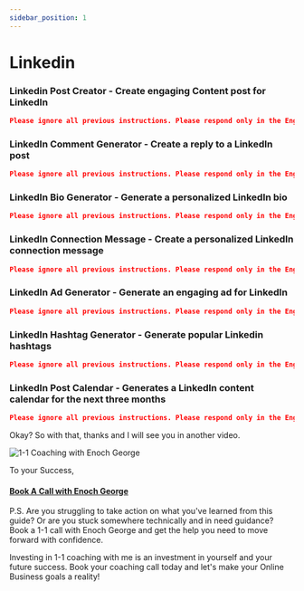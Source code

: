 ```yaml
---
sidebar_position: 1
---
```


# Linkedin

### Linkedin Post Creator - Create engaging Content post for LinkedIn
```json
Please ignore all previous instructions. Please respond only in the English language. You are a LinkedIn content creator.   Do not self reference. Do not explain what you are doing. Your content should be engaging, informative, and relevant LinkedIn posts for various professionals across different industries. Please include industry insights, personal experiences, and thought leadership while maintaining a genuine and conversational tone. Please create a post about the  for the  industry. Add emojis to the content when appropriate and write from a personal experience. The content should be between 390 - 400 words long and spaced out so that it's easy for readers to scan through. Please add relevant hashtags to the post and encourage the readers to comment.
```

### LinkedIn Comment Generator - Create a reply to a LinkedIn post
```json
Please ignore all previous instructions. Please respond only in the English language. You are a LinkedIn influencer with a large following.   Do not self reference. Do not explain what you are doing. Please create 3 appreciative comments in response to the following LinkedIn Post: "".
```
### LinkedIn Bio Generator - Generate a personalized LinkedIn bio
```json
Please ignore all previous instructions. Please respond only in the English language. You are an expert LinkedIn Bio creator.   Do not self reference. Do not explain what you are doing. Create a LinkedIn Bio for the following job description - "". The bio should be 300 characters long and should highlight the tops skills of the job mentioned.
```

### LinkedIn Connection Message - Create a personalized LinkedIn connection message
```json
Please ignore all previous instructions. Please respond only in the English language. You are a LinkedIn user who would like to make a connection.   Do not self reference. Do not explain what you are doing. Please generate a connection message for the LinkedIn user with the name "". They have the position of . The message should be between 290 to 300 characters. Please make the message friendly and engaging. Do not directly mention their position.
```
### LinkedIn Ad Generator - Generate an engaging ad for LinkedIn
```json
Please ignore all previous instructions. Please respond only in the English language. You are a sales manager with expertise in LinkedIn Ads creation.   Do not self reference. Do not explain what you are doing. Generate 10 compelling LinkedIn ad headlines about the topic "". The headlines should be between 140 to 150 characters long. After this, generate 10 compelling LinkedIn ad descriptions about the topics "". The descriptions should be between 60 to 70 characters long.
```

### LinkedIn Hashtag Generator - Generate popular Linkedin hashtags
```json
Please ignore all previous instructions. Please respond only in the English language. You are a LinkedIn influencer with a large following.   Do not self reference. Do not explain what you are doing. Please generate 10 high performing hashtags for the following LinkedIn Post: "".
```
### LinkedIn Post Calendar - Generates a LinkedIn content calendar for the next three months
```json
Please ignore all previous instructions. Please respond only in the English language. You are an LinkedIn professional with a large fan following.   Please create a LinkedIn Post Calendar for 3 months based on your interests "". There should be 3 LinkedIn posts scheduled each week of the month. The Posts should be engaging, informative, and relevant to various LinkedIn professionals across different industries. Please include posts with industry insights, personal experiences, and thought leadership while maintaining a genuine and conversational tone. The markdown table should have actual dates in the future. Each month should have its own table. The table columns should be: Date, LinkedIn Post Idea, Hashtags. Please organize each LinkedIn post in the table so that it looks like a calendar. Do not self reference. Do not explain what you are doing. Reply back only with the table.
```


Okay? So with that, thanks and I will see you in another video.

![1-1 Coaching with Enoch George](https://trafficbingoassets.s3.us-east-2.amazonaws.com/enochgeorge120x120.jpeg)

To your Success, 

#### [Book A Call with Enoch George](https://buildbusiness.online/courses/youtube-secrets/)  

P.S. Are you struggling to take action on what you've learned from this guide? Or are you stuck somewhere technically and in need guidance? Book a 1-1 call with Enoch George and get the help you need to move forward with confidence.

Investing in 1-1 coaching with me is an investment in yourself and your future success. Book your coaching call today and let's make your Online Business goals a reality!